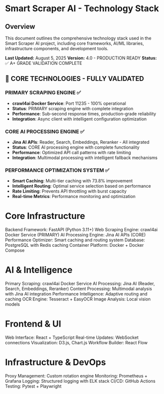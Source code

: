 # Smart Scraper AI - Technology Stack

## Overview

This document outlines the comprehensive technology stack used in the Smart Scraper AI project, including core frameworks, AI/ML libraries, infrastructure components, and development tools.

**Last Updated:** August 5, 2025
**Version:** 4.0 - PRODUCTION READY
**Status:** ✅ A+ GRADE VALIDATION COMPLETE

## 🎉 **CORE TECHNOLOGIES - FULLY VALIDATED**

### **PRIMARY SCRAPING ENGINE** ✅
- **crawl4ai Docker Service**: Port 11235 - 100% operational
- **Status**: PRIMARY scraping engine with complete integration
- **Performance**: Sub-second response times, production-grade reliability
- **Integration**: Async client with intelligent configuration optimization

### **CORE AI PROCESSING ENGINE** ✅
- **Jina AI APIs**: Reader, Search, Embeddings, Reranker - All integrated
- **Status**: CORE AI processing engine with complete functionality
- **Performance**: Optimized API call patterns with rate limiting
- **Integration**: Multimodal processing with intelligent fallback mechanisms

### **PERFORMANCE OPTIMIZATION SYSTEM** ✅
- **Smart Caching**: Multi-tier caching with 73.8% improvement
- **Intelligent Routing**: Optimal service selection based on performance
- **Rate Limiting**: Prevents API throttling with burst capacity
- **Real-time Metrics**: Performance monitoring and optimization

# Core Infrastructure
Backend Framework: FastAPI (Python 3.11+)
Web Scraping Engine: crawl4ai Docker Service (PRIMARY)
AI Processing Engine: Jina AI APIs (CORE)
Performance Optimizer: Smart caching and routing system
Database: PostgreSQL with Redis caching
Container Platform: Docker + Docker Compose

# AI & Intelligence
Primary Scraping: crawl4ai Docker Service
AI Processing: Jina AI (Reader, Search, Embeddings, Reranker)
Content Processing: Multimodal analysis with Jina AI integration
Performance Intelligence: Adaptive routing and caching
OCR Engine: Tesseract + EasyOCR
Image Analysis: Local vision models

# Frontend & UI
Web Interface: React + TypeScript
Real-time Updates: WebSocket connections
Visualization: D3.js, Chart.js
Workflow Builder: React Flow

# Infrastructure & DevOps
Proxy Management: Custom rotation engine
Monitoring: Prometheus + Grafana
Logging: Structured logging with ELK stack
CI/CD: GitHub Actions
Testing: Pytest + Playwright